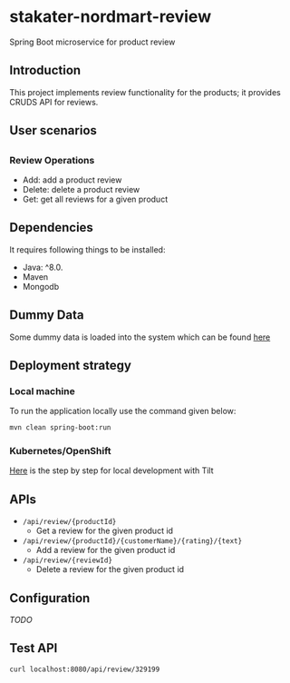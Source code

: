 # stakater-nordmart-review

Spring Boot microservice for product review


## Introduction

This project implements review functionality for the products; it provides CRUDS API for reviews.


## User scenarios
##
### Review Operations

- Add: add a product review
- Delete: delete a product review
- Get: get all reviews for a given product

## Dependencies

It requires following things to be installed:

* Java: ^8.0.
* Maven
* Mongodb

## Dummy Data

Some dummy data is loaded into the system which can be found [here](https://github.com/stakater-lab/stakater-nordmart-review/blob/master/src/main/java/com/stakater/nordmart/service/ReviewServiceImpl.java#L30-L54)

## Deployment strategy

### Local machine

To run the application locally use the command given below:

```bash
mvn clean spring-boot:run
```

### Kubernetes/OpenShift

[Here](https://docs.cloud.stakater.com/content/sre/local-development/tilt/step-by-step-guide.html) is the step by step for local development with Tilt

## APIs

- `/api/review/{productId}`
  - Get a review for the given product id
- `/api/review/{productId}/{customerName}/{rating}/{text}`
  - Add a review for the given product id
- `/api/review/{reviewId}`
  - Delete a review for the given product id

## Configuration

_TODO_

## Test API

```bash
curl localhost:8080/api/review/329199
```
